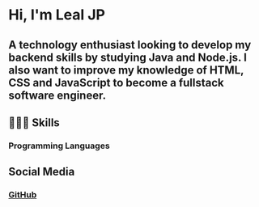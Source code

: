 # Hi, I'm Leal JP
## A technology enthusiast looking to develop my backend skills by studying Java and Node.js. I also want to improve my knowledge of HTML, CSS and JavaScript to become a fullstack software engineer.


##  👩🏽‍💻 Skills

### **Programming Languages**

## Social Media

### [GitHub](https://github.com/LealJP)


